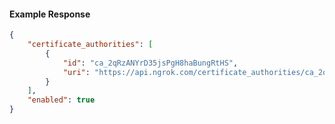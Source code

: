 <!-- Code generated for API Clients. DO NOT EDIT. -->

#### Example Response

```json
{
	"certificate_authorities": [
		{
			"id": "ca_2qRzANYrD35jsPgH8haBungRtHS",
			"uri": "https://api.ngrok.com/certificate_authorities/ca_2qRzANYrD35jsPgH8haBungRtHS"
		}
	],
	"enabled": true
}
```
